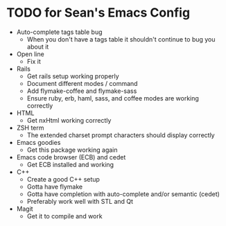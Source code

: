 TODO for Sean's Emacs Config
============================

* Auto-complete tags table bug
    * When you don't have a tags table it shouldn't continue to bug you about it
* Open line
    * Fix it
* Rails
    * Get rails setup working properly
    * Document different modes / command
    * Add flymake-coffee and flymake-sass
    * Ensure ruby, erb, haml, sass, and coffee modes are working correctly
* HTML
    * Get nxHtml working correctly
* ZSH term
    * The extended charset prompt characters should display correctly
* Emacs goodies
    * Get this package working again
* Emacs code browser (ECB) and cedet
    * Get ECB installed and working
* C++
    * Create a good C++ setup
    * Gotta have flymake
    * Gotta have completion with auto-complete and/or semantic (cedet)
    * Preferably work well with STL and Qt
* Magit
    * Get it to compile and work
